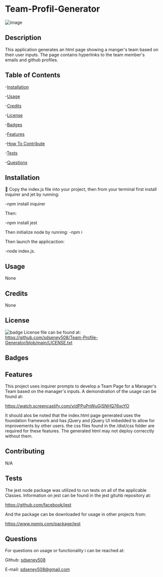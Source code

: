 # Team-Profil-Generator
![image](https://user-images.githubusercontent.com/62141103/152249277-771b338a-f919-4a5c-80c8-71af8d61c463.png)

## Description
 This application generates an html page showing a manger's team based on their user inputs.    The page contains hyperlinks to the team member's emails and github profiles.

 ## Table of Contents
 -[Installation](#installation)

 -[Usage](#usage)

 -[Credits](#credits)

 -[License](#license)

 -[Badges](#badges)

 -[Features](#features)

 -[How To Contribute](#contributing)

 -[Tests](#tests)

 -[Questions](#questions)
 ## Installation
 💾 Copy the index.js file into your project, then from your terminal first install inquirer and jet by running: 
 
 -npm install inquirer

 Then:

 -npm install jest
 
 Then initialize node by running:
 -npm i

 Then launch the applicaction:

 -node index.js.

 ## Usage
 None
 ## Credits
 None
 ## License

 ![badge](https://img.shields.io/badge/license-MIT-blue)
 License file can be found at: https://github.com/sdseney508/Team-Profile-Generator/blob/main/LICENSE.txt
 ## Badges

 ## Features

 This project uses inquirer prompts to develop a Team Page for a Manager's Team based on the manager's inputs.  A demonstration of the usage can be found at:
 
 https://watch.screencastify.com/v/dPPuPnWuGjSNHQ76xcYO

 It should alos be noted that the index.html page generated uses the foundation framework and has jQuery and jQuery UI imbedded to allow for improvements by other users.  the css files found in the /dist/css folder are required for these features.  The generated html may not deploy correcctly without them.
 
 ## Contributing 
 N/A
 ## Tests
 The jest node package was utilized to run tests on all of the applicable Classes.  Information on jest can be found in the jest gituhb repository at:

https://github.com/facebook/jest

And the package can be downloaded for usage in other projects from:

https://www.npmjs.com/package/jest

 ## Questions
For questions on usage or functionality i can be reached at:

Github: [sdseney508](https://github.com/sdseney508)

E-mail: sdseney508@gmail.com
    
